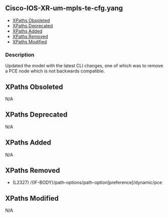 ## Cisco-IOS-XR-um-mpls-te-cfg.yang

- [XPaths Obsoleted](#xpaths-obsoleted)
- [XPaths Deprecated](#xpaths-deprecated)
- [XPaths Added](#xpaths-added)
- [XPaths Removed](#xpaths-removed)
- [XPaths Modified](#xpaths-modified)

### Description

Updated the model with the latest CLI changes, one of which was to remove a PCE node which is not backwards compatible.

## XPaths Obsoleted

N/A

## XPaths Deprecated

N/A

## XPaths Added

N/A

## XPaths Removed

- (L2327)	/{IF-BODY}/path-options/path-option[preference]/dynamic/pce

## XPaths Modified

N/A

